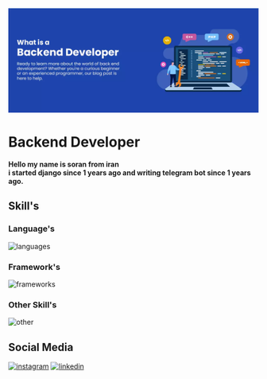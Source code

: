 <img src='bd.webp'>
<h1> Backend Developer </h1>
<p><b>
   Hello my name is soran from iran<br>
i started django since 1 years ago and writing telegram bot since 1 years ago.
</b>
</p>
<div>
  <h2>Skill's</h2>
  <h3>Language's</h3>
  <img src='https://skillicons.dev/icons?i=py,html' alt='languages'>
  <h3>Framework's</h3>
  <img src='https://skillicons.dev/icons?i=django,selenium,opencv,qt,rabbitmq' alt='frameworks'>
  <h3>Other Skill's</h3>
  <img src='https://skillicons.dev/icons?i=ps,pr' alt='other'>
</div>
<div>
  <h2>Social Media</h2>
  <a href='https://instagram.com/soran.py'><img src='https://skillicons.dev/icons?i=instagram' alt='instagram'></a>
  <a href='https://linkedin.com/soranhassan'><img src='https://skillicons.dev/icons?i=linkedin' alt='linkedin'></a>
</div>

